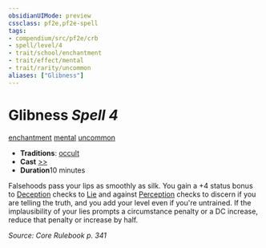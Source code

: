 ```yaml
---
obsidianUIMode: preview
cssclass: pf2e,pf2e-spell
tags:
- compendium/src/pf2e/crb
- spell/level/4
- trait/school/enchantment
- trait/effect/mental
- trait/rarity/uncommon
aliases: ["Glibness"]
---
```

# Glibness *Spell 4*   
[enchantment](enchantment.md)  [mental](mental.md)  [uncommon](uncommon.md)  

- **Traditions**: [occult](occult.md)
- **Cast** [>>](chapter-9-playing-the-game.md#Actions "Two-Action") 
- **Duration**10 minutes

Falsehoods pass your lips as smoothly as silk. You gain a +4 status bonus to [Deception](../skills.md#Deception) checks to [Lie](lie.md) and against [Perception](../skills.md#Perception) checks to discern if you are telling the truth, and you add your level even if you're untrained. If the implausibility of your lies prompts a circumstance penalty or a DC increase, reduce that penalty or increase by half.

*Source: Core Rulebook p. 341*